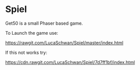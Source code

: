 # Spiel
Get50 is a small Phaser based game.



To Launch the game use:



https://rawgit.com/LucaSchwan/Spiel/master/index.html



If this not works try:



https://cdn.rawgit.com/LucaSchwan/Spiel/7d7ff1bf/index.html
